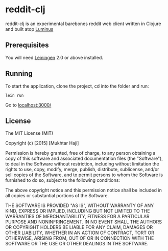 # reddit-clj

reddit-clj is an experimental barebones reddit web client written in Clojure and built atop [Luminus](http://www.luminusweb.net/)

## Prerequisites

You will need [Leiningen][1] 2.0 or above installed.

[1]: https://github.com/technomancy/leiningen

## Running

To start the application, clone the project, cd into the folder and run:

    lein run
Go to [localhost:3000/](http://localhost:3000)

## License

The MIT License (MIT)

Copyright (c) [2015] [Mukhtar Haji]

Permission is hereby granted, free of charge, to any person obtaining a copy
of this software and associated documentation files (the "Software"), to deal
in the Software without restriction, including without limitation the rights
to use, copy, modify, merge, publish, distribute, sublicense, and/or sell
copies of the Software, and to permit persons to whom the Software is
furnished to do so, subject to the following conditions:

The above copyright notice and this permission notice shall be included in all
copies or substantial portions of the Software.

THE SOFTWARE IS PROVIDED "AS IS", WITHOUT WARRANTY OF ANY KIND, EXPRESS OR
IMPLIED, INCLUDING BUT NOT LIMITED TO THE WARRANTIES OF MERCHANTABILITY,
FITNESS FOR A PARTICULAR PURPOSE AND NONINFRINGEMENT. IN NO EVENT SHALL THE
AUTHORS OR COPYRIGHT HOLDERS BE LIABLE FOR ANY CLAIM, DAMAGES OR OTHER
LIABILITY, WHETHER IN AN ACTION OF CONTRACT, TORT OR OTHERWISE, ARISING FROM,
OUT OF OR IN CONNECTION WITH THE SOFTWARE OR THE USE OR OTHER DEALINGS IN THE
SOFTWARE.
